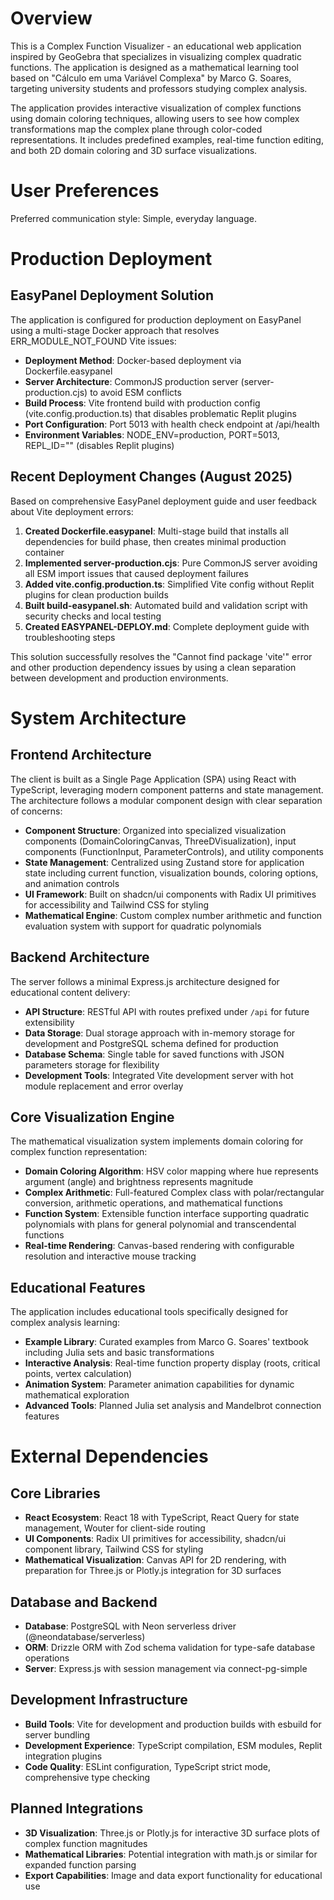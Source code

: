 # Overview

This is a Complex Function Visualizer - an educational web application inspired by GeoGebra that specializes in visualizing complex quadratic functions. The application is designed as a mathematical learning tool based on "Cálculo em uma Variável Complexa" by Marco G. Soares, targeting university students and professors studying complex analysis.

The application provides interactive visualization of complex functions using domain coloring techniques, allowing users to see how complex transformations map the complex plane through color-coded representations. It includes predefined examples, real-time function editing, and both 2D domain coloring and 3D surface visualizations.

# User Preferences

Preferred communication style: Simple, everyday language.

# Production Deployment

## EasyPanel Deployment Solution

The application is configured for production deployment on EasyPanel using a multi-stage Docker approach that resolves ERR_MODULE_NOT_FOUND Vite issues:

- **Deployment Method**: Docker-based deployment via Dockerfile.easypanel
- **Server Architecture**: CommonJS production server (server-production.cjs) to avoid ESM conflicts
- **Build Process**: Vite frontend build with production config (vite.config.production.ts) that disables problematic Replit plugins
- **Port Configuration**: Port 5013 with health check endpoint at /api/health
- **Environment Variables**: NODE_ENV=production, PORT=5013, REPL_ID="" (disables Replit plugins)

## Recent Deployment Changes (August 2025)

Based on comprehensive EasyPanel deployment guide and user feedback about Vite deployment errors:

1. **Created Dockerfile.easypanel**: Multi-stage build that installs all dependencies for build phase, then creates minimal production container
2. **Implemented server-production.cjs**: Pure CommonJS server avoiding all ESM import issues that caused deployment failures
3. **Added vite.config.production.ts**: Simplified Vite config without Replit plugins for clean production builds
4. **Built build-easypanel.sh**: Automated build and validation script with security checks and local testing
5. **Created EASYPANEL-DEPLOY.md**: Complete deployment guide with troubleshooting steps

This solution successfully resolves the "Cannot find package 'vite'" error and other production dependency issues by using a clean separation between development and production environments.

# System Architecture

## Frontend Architecture

The client is built as a Single Page Application (SPA) using React with TypeScript, leveraging modern component patterns and state management. The architecture follows a modular component design with clear separation of concerns:

- **Component Structure**: Organized into specialized visualization components (DomainColoringCanvas, ThreeDVisualization), input components (FunctionInput, ParameterControls), and utility components
- **State Management**: Centralized using Zustand store for application state including current function, visualization bounds, coloring options, and animation controls
- **UI Framework**: Built on shadcn/ui components with Radix UI primitives for accessibility and Tailwind CSS for styling
- **Mathematical Engine**: Custom complex number arithmetic and function evaluation system with support for quadratic polynomials

## Backend Architecture

The server follows a minimal Express.js architecture designed for educational content delivery:

- **API Structure**: RESTful API with routes prefixed under `/api` for future extensibility
- **Data Storage**: Dual storage approach with in-memory storage for development and PostgreSQL schema defined for production
- **Database Schema**: Single table for saved functions with JSON parameters storage for flexibility
- **Development Tools**: Integrated Vite development server with hot module replacement and error overlay

## Core Visualization Engine

The mathematical visualization system implements domain coloring for complex function representation:

- **Domain Coloring Algorithm**: HSV color mapping where hue represents argument (angle) and brightness represents magnitude
- **Complex Arithmetic**: Full-featured Complex class with polar/rectangular conversion, arithmetic operations, and mathematical functions
- **Function System**: Extensible function interface supporting quadratic polynomials with plans for general polynomial and transcendental functions
- **Real-time Rendering**: Canvas-based rendering with configurable resolution and interactive mouse tracking

## Educational Features

The application includes educational tools specifically designed for complex analysis learning:

- **Example Library**: Curated examples from Marco G. Soares' textbook including Julia sets and basic transformations
- **Interactive Analysis**: Real-time function property display (roots, critical points, vertex calculation)
- **Animation System**: Parameter animation capabilities for dynamic mathematical exploration
- **Advanced Tools**: Planned Julia set analysis and Mandelbrot connection features

# External Dependencies

## Core Libraries
- **React Ecosystem**: React 18 with TypeScript, React Query for state management, Wouter for client-side routing
- **UI Components**: Radix UI primitives for accessibility, shadcn/ui component library, Tailwind CSS for styling
- **Mathematical Visualization**: Canvas API for 2D rendering, with preparation for Three.js or Plotly.js integration for 3D surfaces

## Database and Backend
- **Database**: PostgreSQL with Neon serverless driver (@neondatabase/serverless)
- **ORM**: Drizzle ORM with Zod schema validation for type-safe database operations
- **Server**: Express.js with session management via connect-pg-simple

## Development Infrastructure
- **Build Tools**: Vite for development and production builds with esbuild for server bundling
- **Development Experience**: TypeScript compilation, ESM modules, Replit integration plugins
- **Code Quality**: ESLint configuration, TypeScript strict mode, comprehensive type checking

## Planned Integrations
- **3D Visualization**: Three.js or Plotly.js for interactive 3D surface plots of complex function magnitudes
- **Mathematical Libraries**: Potential integration with math.js or similar for expanded function parsing
- **Export Capabilities**: Image and data export functionality for educational use